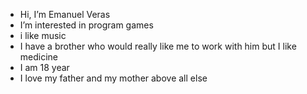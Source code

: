 - Hi, I’m Emanuel Veras
- I’m interested in program games
- i like music
- I have a brother who would really like me to work with him but I like medicine
- I am 18 year
- I love my father and my mother above all else 



